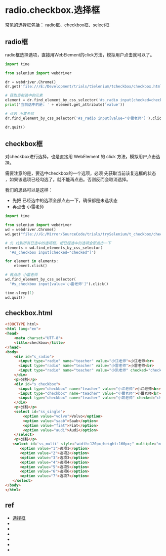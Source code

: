# radio.checkbox.选择框

常见的选择框包括： radio框、checkbox框、select框


## radio框
radio框选择选项，直接用WebElement的click方法，模拟用户点击就可以了。


```py
import time

from selenium import webdriver

dr = webdriver.Chrome()
dr.get('file:///E:/Development/trials/tSelenium/tcheckbox/checkbox.html')

# 获取当前选中的元素
element = dr.find_element_by_css_selector('#s_radio input[checked=checked]')
print('当前选中的是: ' + element.get_attribute('value'))

# 点选 小雷老师
dr.find_element_by_css_selector('#s_radio input[value="小雷老师"]').click()

dr.quit()
```







## checkbox框
对checkbox进行选择，也是直接用 WebElement 的 click 方法，模拟用户点击选择。

需要注意的是，要选中checkbox的一个选项，必须 先获取当前该复选框的状态 ，如果该选项已经勾选了，就不能再点击。否则反而会取消选择。

我们的思路可以是这样：
* 先把 已经选中的选项全部点击一下，确保都是未选状态
* 再点击 小雷老师

```py
import time

from selenium import webdriver
wd = webdriver.Chrome()
wd.get("file:///G:/Mirror/SourceCode/trials/trySelenium/t_checkbox/checkbox.html")

# 先 找到所有已选中的选项框，把已经选中的选项全部点击一下
elements = wd.find_elements_by_css_selector(
  '#s_checkbox input[checked="checked"]')

for element in elements:
    element.click()

# 再点击 小雷老师
wd.find_element_by_css_selector(
  "#s_checkbox input[value='小雷老师']").click()

time.sleep(1)
wd.quit()
```



## checkbox.html
```html
<!DOCTYPE html>
<html lang="en">
<head>
    <meta charset="UTF-8">
    <title>checkbox</title>
</head>
<body>
    <div id="s_radio">
      <input type="radio" name="teacher" value="小江老师">小江老师<br>
      <input type="radio" name="teacher" value="小雷老师">小雷老师<br>
      <input type="radio" name="teacher" value="小凯老师" checked="checked">小凯老师
    </div>
    <p>分割</p>
    <div id="s_checkbox">
      <input type="checkbox" name="teacher" value="小江老师">小江老师<br>
      <input type="checkbox" name="teacher" value="小雷老师">小雷老师<br>
      <input type="checkbox" name="teacher" value="小凯老师" checked="checked">小凯老师
    </div>
    <p>分割</p>
    <select id="ss_single">
        <option value="volvo">Volvo</option>
        <option value="saab">Saab</option>
        <option value="fiat">Fiat</option>
        <option value="audi">Audi</option>
    </select>
    <p>分割</p>
　　<select id='ss_multi' style="width:120px;height:160px;" multiple="multiple">
　　　　<option value="1">选项1</option>
　　　　<option value="2">选项2</option>
　　　　<option value="3">选项3</option>
　　　　<option value="4">选项4</option>
　　　　<option value="5">选项5</option>
　　　　<option value="6">选项6</option>
　　　　<option value="7">选项7</option>
　　</select>
</body>
</html>
```







## ref

* [选择框](http://www.byhy.net/tut/auto/selenium/skills_1/)
* []()
* []()
* []()
* []()
* []()
* []()

